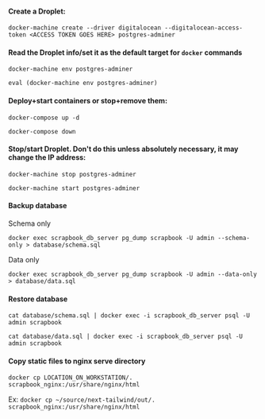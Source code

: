 #### Create a Droplet:
`docker-machine create --driver digitalocean --digitalocean-access-token <ACCESS TOKEN GOES HERE> postgres-adminer`

#### Read the Droplet info/set it as the default target for `docker` commands
`docker-machine env postgres-adminer`

`eval (docker-machine env postgres-adminer)`

#### Deploy+start containers or stop+remove them:
`docker-compose up -d`

`docker-compose down`

#### Stop/start Droplet. Don't do this unless absolutely necessary, it may change the IP address:
`docker-machine stop postgres-adminer`

`docker-machine start postgres-adminer`

#### Backup database
Schema only

`docker exec scrapbook_db_server pg_dump scrapbook -U admin --schema-only > database/schema.sql`

Data only

`docker exec scrapbook_db_server pg_dump scrapbook -U admin --data-only > database/data.sql`

#### Restore database

`cat database/schema.sql | docker exec -i scrapbook_db_server psql -U admin scrapbook`

`cat database/data.sql | docker exec -i scrapbook_db_server psql -U admin scrapbook`

#### Copy static files to nginx serve directory

`docker cp LOCATION_ON_WORKSTATION/. scrapbook_nginx:/usr/share/nginx/html`

Ex:
`docker cp ~/source/next-tailwind/out/. scrapbook_nginx:/usr/share/nginx/html`
